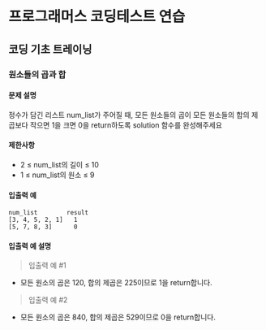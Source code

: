 # 프로그래머스 코딩테스트 연습

## 코딩 기초 트레이닝

### 원소들의 곱과 합

#### 문제 설명
정수가 담긴 리스트 num_list가 주어질 때, 모든 원소들의 곱이 모든 원소들의 합의 제곱보다 작으면 1을 크면 0을 return하도록 solution 함수를 완성해주세요

#### 제한사항
- 2 ≤ num_list의 길이 ≤ 10
- 1 ≤ num_list의 원소 ≤ 9

#### 입출력 예
```
num_list	    result
[3, 4, 5, 2, 1]	  1
[5, 7, 8, 3]	  0
```

#### 입출력 예 설명
> 입출력 예 #1
- 모든 원소의 곱은 120, 합의 제곱은 225이므로 1을 return합니다.

> 입출력 예 #2
- 모든 원소의 곱은 840, 합의 제곱은 529이므로 0을 return합니다.
